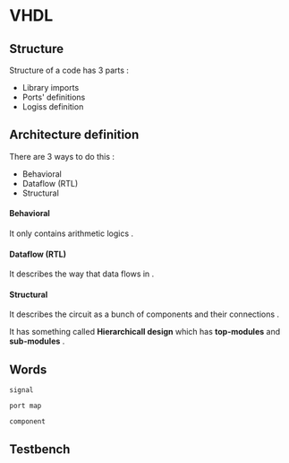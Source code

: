 # VHDL

## Structure
Structure of a code has 3 parts : 
* Library imports
* Ports' definitions
* Logiss definition

## Architecture definition
There are 3 ways to do this : 
* Behavioral
* Dataflow (RTL)
* Structural

#### Behavioral
It only contains arithmetic logics .

#### Dataflow (RTL)
It describes the way that data flows in . 

#### Structural
It describes the circuit as a bunch of components and their connections .

It has something called **Hierarchicall design** which has **top-modules** and **sub-modules** . 

## Words 

`signal`

`port map`

`component`

## Testbench

